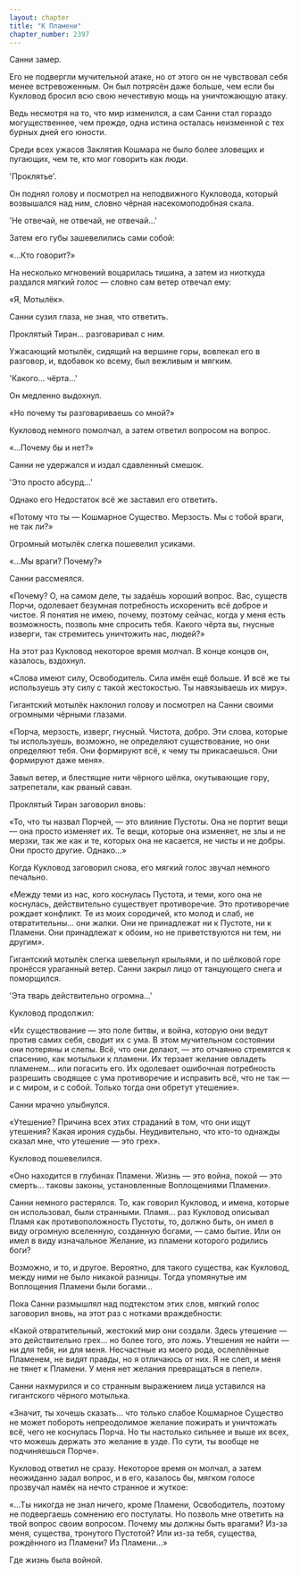 ```yaml
---
layout: chapter
title: "К Пламени"
chapter_number: 2397
---
```




Санни замер.

Его не подвергли мучительной атаке, но от этого он не чувствовал себя менее встревоженным. Он был потрясён даже больше, чем если бы Кукловод бросил всю свою нечестивую мощь на уничтожающую атаку.

Ведь несмотря на то, что мир изменился, а сам Санни стал гораздо могущественнее, чем прежде, одна истина осталась неизменной с тех бурных дней его юности.

Среди всех ужасов Заклятия Кошмара не было более зловещих и пугающих, чем те, кто мог говорить как люди.

'Проклятье'.

Он поднял голову и посмотрел на неподвижного Кукловода, который возвышался над ним, словно чёрная насекомоподобная скала.

'Не отвечай, не отвечай, не отвечай...'

Затем его губы зашевелились сами собой:

«...Кто говорит?»

На несколько мгновений воцарилась тишина, а затем из ниоткуда раздался мягкий голос — словно сам ветер отвечал ему:

«Я, Мотылёк».

Санни сузил глаза, не зная, что ответить.

Проклятый Тиран... разговаривал с ним.

Ужасающий мотылёк, сидящий на вершине горы, вовлекал его в разговор, и, вдобавок ко всему, был вежливым и мягким.

'Какого... чёрта...'

Он медленно выдохнул.

«Но почему ты разговариваешь со мной?»

Кукловод немного помолчал, а затем ответил вопросом на вопрос.

«...Почему бы и нет?»

Санни не удержался и издал сдавленный смешок.

'Это просто абсурд...'

Однако его Недостаток всё же заставил его ответить.

«Потому что ты — Кошмарное Существо. Мерзость. Мы с тобой враги, не так ли?»

Огромный мотылёк слегка пошевелил усиками.

«...Мы враги? Почему?»

Санни рассмеялся.

«Почему? О, на самом деле, ты задаёшь хороший вопрос. Вас, существ Порчи, одолевает безумная потребность искоренить всё доброе и чистое. Я понятия не имею, почему, поэтому сейчас, когда у меня есть возможность, позволь мне спросить тебя. Какого чёрта вы, гнусные изверги, так стремитесь уничтожить нас, людей?»

На этот раз Кукловод некоторое время молчал. В конце концов он, казалось, вздохнул.

«Слова имеют силу, Освободитель. Сила имён ещё больше. И всё же ты используешь эту силу с такой жестокостью. Ты навязываешь их миру».

Гигантский мотылёк наклонил голову и посмотрел на Санни своими огромными чёрными глазами.

«Порча, мерзость, изверг, гнусный. Чистота, добро. Эти слова, которые ты используешь, возможно, не определяют существование, но они определяют тебя. Они формируют всё, к чему ты прикасаешься. Они формируют даже меня».

Завыл ветер, и блестящие нити чёрного шёлка, окутывающие гору, затрепетали, как рваный саван.

Проклятый Тиран заговорил вновь:

«То, что ты назвал Порчей, — это влияние Пустоты. Она не портит вещи — она просто изменяет их. Те вещи, которые она изменяет, не злы и не мерзки, так же как и те, которых она не касается, не чисты и не добры. Они просто другие. Однако...»

Когда Кукловод заговорил снова, его мягкий голос звучал немного печально.

«Между теми из нас, кого коснулась Пустота, и теми, кого она не коснулась, действительно существует противоречие. Это противоречие рождает конфликт. Те из моих сородичей, кто молод и слаб, не отвратительны... они жалки. Они не принадлежат ни к Пустоте, ни к Пламени. Они принадлежат к обоим, но не приветствуются ни тем, ни другим».

Гигантский мотылёк слегка шевельнул крыльями, и по шёлковой горе пронёсся ураганный ветер. Санни закрыл лицо от танцующего снега и поморщился.

'Эта тварь действительно огромна...'

Кукловод продолжил:

«Их существование — это поле битвы, и война, которую они ведут против самих себя, сводит их с ума. В этом мучительном состоянии они потеряны и слепы. Всё, что они делают, — это отчаянно стремятся к спасению, как мотыльки к пламени. Их терзает желание овладеть пламенем... или погасить его. Их одолевает ошибочная потребность разрешить сводящее с ума противоречие и исправить всё, что не так — и с миром, и с собой. Только тогда они обретут утешение».

Санни мрачно улыбнулся.

«Утешение? Причина всех этих страданий в том, что они ищут утешения? Какая ирония судьбы. Неудивительно, что кто-то однажды сказал мне, что утешение — это грех».

Кукловод пошевелился.

«Оно находится в глубинах Пламени. Жизнь — это война, покой — это смерть... таковы законы, установленные Воплощениями Пламени».

Санни немного растерялся. То, как говорил Кукловод, и имена, которые он использовал, были странными. Пламя... раз Кукловод описывал Пламя как противоположность Пустоты, то, должно быть, он имел в виду огромную вселенную, созданную богами, — само бытие. Или он имел в виду изначальное Желание, из пламени которого родились боги?

Возможно, и то, и другое. Вероятно, для такого существа, как Кукловод, между ними не было никакой разницы. Тогда упомянутые им Воплощения Пламени были богами...

Пока Санни размышлял над подтекстом этих слов, мягкий голос заговорил вновь, на этот раз с нотками враждебности:

«Какой отвратительный, жестокий мир они создали. Здесь утешение — это действительно грех... но более того, это ложь. Утешения не найти — ни для тебя, ни для меня. Несчастные из моего рода, ослеплённые Пламенем, не видят правды, но я отличаюсь от них. Я не слеп, и меня не тянет к Пламени. У меня нет желания превращаться в пепел».

Санни нахмурился и со странным выражением лица уставился на гигантского чёрного мотылька.

«Значит, ты хочешь сказать... что только слабое Кошмарное Существо не может побороть непреодолимое желание пожирать и уничтожать всё, чего не коснулась Порча. Но ты настолько сильнее и выше их всех, что можешь держать это желание в узде. По сути, ты вообще не подчиняешься Порче».

Кукловод ответил не сразу. Некоторое время он молчал, а затем неожиданно задал вопрос, и в его, казалось бы, мягком голосе прозвучал намёк на нечто странное и жуткое:

«...Ты никогда не знал ничего, кроме Пламени, Освободитель, поэтому не подвергаешь сомнению его постулаты. Но позволь мне ответить на твой вопрос своим вопросом. Почему мы должны быть врагами? Из-за меня, существа, тронутого Пустотой? Или из-за тебя, существа, рождённого из Пламени? Из Пламени...»

Где жизнь была войной.

